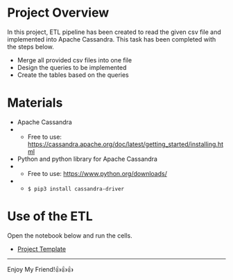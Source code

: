 # Project Overview
In this project, ETL pipeline has been created to read the given csv file and implemented into Apache Cassandra. This task has been completed with the steps below.
- Merge all provided csv files into one file
- Design the queries to be implemented
- Create the tables based on the queries

# Materials
- Apache Cassandra
- - Free to use: https://cassandra.apache.org/doc/latest/getting_started/installing.html
- Python and python library for Apache Cassandra
- - Free to use: https://www.python.org/downloads/
- - `$ pip3 install cassandra-driver`

# Use of the ETL
Open the notebook below and run the cells.
- [Project Template](../master/Project_1B_%20Project_Template.ipynb)

---
Enjoy My Friend!:+1::+1::+1:
